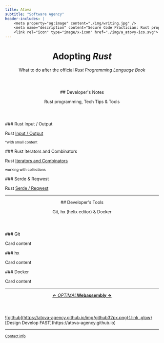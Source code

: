 ```yaml
---
title: Atova
subtitle: "Software Agency"
header-includes: |
    <meta property="og:image" content="./img/writing.jpg" />
    <meta name="description" content="Secure Code Practician: Rust programming with webassembly" />
    <link rel="icon" type="image/x-icon" href="./img/a_atovy-ico.svg">
---
```

      

<style>
#title-block-header {
    background-image: url("./img/phiber.jpg");
}
:root{--color-bg: linear-gradient(45deg, rgba(220, 216, 218, 0.8), rgba(199, 213, 221, 0.51));}
</style>

<header>
<h1>Adopting <i>Rust</i></h1>
<p>What to do after the official <em>Rust Programming Language Book</em></p>
</header>

<main>

<section id="section-1">
<header>
## Developer's Notes

Rust programming, Tech Tips & Tools
</header>
<aside>
### Rust Input / Output

Rust [Input / Output](./dev_notes/input_output.html)

<small>*with small content</small>
</aside>
<aside>
### Rust Iterators and Combinators

Rust [Iterators and Combinators](./dev_notes/iterators_and_combinators.html)

<sup>working with collections</sup>
</aside>
<aside>
### Serde & Reqwest

Rust [Serde / Reqwest](./)
</aside>
</section><!--^ section-1 -->

---

<section  id="section-2">
<header>
## Developer's Tools

Git, hx (helix editor) & Docker
</header>
<aside>
### Git

Card content
</aside>
<aside>
### hx

Card content
</aside>
<aside>
### Docker

Card content
</aside>

</section><!--^ section-2 -->

---

<header>
<p><a href="https://lerina.github.io"><i>&larr; OPTIMAL</i></a><a href="nobundle.github.io"><b>Webassembly &rarr;</b></a></p>
</header>
</main>

<footer class="center_justify">
  <a href="https://github.com/atova_agency" target="_blank" title="github">![github](https://atova-agency.github.io/img/github32px.png){.link .glow}
  </a>  [Design Develop FAST](https://atova-agency.github.io)
</footer>

<footer>

---

<p>
<small><a href="https://lerina.github.io">Contact info</a></small>
</p>
</footer>

